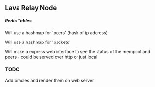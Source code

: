 ## Lava Relay Node




##### Redis Tables

  Will use a hashmap for 'peers'  (hash of ip address)

  Will use a hashmap for 'packets'


  Will make a express web interface to see the status of the mempool and peers - could be served over http or just local


### TODO

Add oracles and render them on web server 
